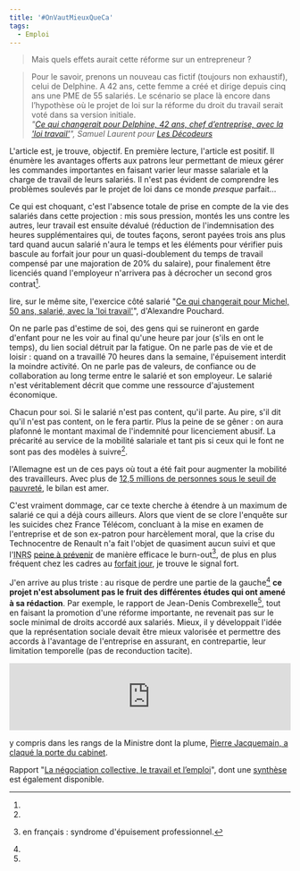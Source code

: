 ```yaml
---
title: '#OnVautMieuxQueCa'
tags:
  - Emploi
---
```


> Mais quels effets aurait cette réforme sur un entrepreneur ?

<!-- more -->

> Pour le savoir, prenons un nouveau cas fictif (toujours non exhaustif), celui
> de Delphine. A 42 ans, cette femme a créé et dirige depuis cinq ans une PME de
> 55 salariés. Le scénario se place là encore dans l’hypothèse où le projet de
> loi sur la réforme du droit du travail serait voté dans sa version initiale.  
> <cite>"[Ce qui changerait pour Delphine, 42 ans, chef d’entreprise, avec la 'loi travail'](http://www.lemonde.fr/les-decodeurs/article/2016/03/08/ce-qui-changerait-pour-delphine-42-ans-chef-d-entreprise-avec-la-loi-travail_4878844_4355770.html)",
> Samuel Laurent pour
> [Les Décodeurs](http://www.lemonde.fr/les-decodeurs/)</cite>

L'article est, je trouve, objectif. En première lecture, l'article est positif.
Il énumère les avantages offerts aux patrons leur permettant de mieux gérer les
commandes importantes en faisant varier leur masse salariale et la charge de
travail de leurs salariés. Il n'est pas évident de comprendre les problèmes
soulevés par le projet de loi dans ce monde _presque_ parfait…

<!-- more -->

Ce qui est choquant, c'est l'absence totale de prise en compte de la vie des
salariés dans cette projection : mis sous pression, montés les uns contre les
autres, leur travail est ensuite dévalué (réduction de l'indemnisation des
heures supplémentaires qui, de toutes façons, seront payées trois ans plus tard
quand aucun salarié n'aura le temps et les éléments pour vérifier puis bascule
au forfait jour pour un quasi-doublement du temps de travail compensé par une
majoration de 20% du salaire), pour finalement être licenciés quand l'employeur
n'arrivera pas à décrocher un second gros contrat[^2].

[^2]:

  lire, sur le même site, l'exercice côté salarié
  "[Ce qui changerait pour Michel, 50 ans, salarié, avec la 'loi travail'](http://www.lemonde.fr/les-decodeurs/article/2016/03/04/concretement-que-changerait-la-reforme-el-khomri-du-droit-du-travail-pour-un-salarie_4876899_4355770.html#jV2hiYF7KXWTqDGl.99)",
  d'Alexandre Pouchard.

On ne parle pas d'estime de soi, des gens qui se ruineront en garde d'enfant
pour ne les voir au final qu'une heure par jour (s'ils en ont le temps), du lien
social détruit par la fatigue. On ne parle pas de vie et de loisir : quand on a
travaillé 70 heures dans la semaine, l'épuisement interdit la moindre activité.
On ne parle pas de valeurs, de confiance ou de collaboration au long terme entre
le salarié et son employeur. Le salarié n'est véritablement décrit que comme une
ressource d'ajustement économique.

Chacun pour soi. Si le salarié n'est pas content, qu'il parte. Au pire, s'il dit
qu'il n'est pas content, on le fera partir. Plus la peine de se gêner : on aura
plafonné le montant maximal de l'indemnité pour licenciement abusif. La
précarité au service de la mobilité salariale et tant pis si ceux qui le font ne
sont pas des modèles à suivre[^allemagne].

[^allemagne]:

  l'Allemagne est un de ces pays où tout a été fait pour augmenter la mobilité
  des travailleurs. Avec plus de
  [12,5 millions de personnes sous le seuil de pauvreté](http://www.lesechos.fr/20/02/2015/lesechos.fr/0204174006166_allemagne---12-5-millions-de-personnes-sous-le-seuil-de-pauvrete--un-record.htm),
  le bilan est amer.

C'est vraiment dommage, car ce texte cherche à étendre à un maximum de salarié
ce qui a déjà cours ailleurs. Alors que vient de se clore l'enquête sur les
suicides chez France Télécom, concluant à la mise en examen de l'entreprise et
de son ex-patron pour harcèlement moral, que la crise du Technocentre de Renault
n'a fait l'objet de quasiment aucun suivi et que
l'<abbr title="Institut National de Recherche et de Sécurité">INRS</abbr>
[peine à prévenir](/assets/docs/2016-03-10/burn-out.pdf "Le syndrome d'épuisement professionnel : mieux comprendre pour mieux agir")
de manière efficace le <span lang="en">burn-out</span>[^1], de plus en plus
fréquent chez les cadres au
[forfait jour](http://www.capital.fr/carriere-management/actualites/salaries-en-forfait-jours-sont-ils-vraiment-si-mal-lotis-1053011 '"Salariés en forfait jours : sont-ils vraiment si mal lotis ?", Sandrine Chauvin'),
je trouve le signal fort.

J'en arrive au plus triste : au risque de perdre une partie de la
gauche[^pierre] **ce projet n'est absolument pas le fruit des différentes études
qui ont amené à sa rédaction**. Par exemple, le rapport de Jean-Denis
Combrexelle[^rapport], tout en faisant la promotion d'une réforme importante, ne
revenait pas sur le socle minimal de droits accordé aux salariés. Mieux, il y
développait l'idée que la représentation sociale devait être mieux valorisée et
permettre des accords à l'avantage de l'entreprise en assurant, en contrepartie,
leur limitation temporelle (pas de reconduction tacite).

<iframe style="border: 0; width: 100%; height: 120px;" src="https://bandcamp.com/EmbeddedPlayer/track=1674229897/size=large/bgcol=ffffff/linkcol=d00b6d/tracklist=false/artwork=small/transparent=true/" seamless><a href="http://l1consolable.bandcamp.com/track/on-vaut-mieux-que-a">On vaut mieux que ça! by L&#39;1consolable</a></iframe>

[^pierre]:

  y compris dans les rangs de la Ministre dont la plume,
  [Pierre Jacquemain, a claqué la porte du cabinet](http://www.humanite.fr/pourquoi-jai-demissionne-du-cabinet-el-khomri-600542).

[^rapport]:

  Rapport
  "[La négociation collective, le travail et l’emploi](/assets/docs/2016-03-10/rapport_combrexelle.pdf)",
  dont une [synthèse](/assets/docs/2016-03-10/synthese_combrexelle.pdf) est
  également disponible.

[^1]: en français : syndrome d'épuisement professionnel.
